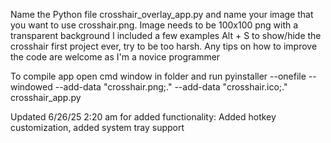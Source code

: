Name the Python file crosshair_overlay_app.py and name your image that you want to use crosshair.png. Image needs to be 100x100 png with a transparent background I included a few examples
Alt + S to show/hide the crosshair
first project ever, try to be too harsh. Any tips on how to improve the code are welcome as I'm a novice programmer

To compile app open cmd window in folder and run pyinstaller --onefile --windowed --add-data "crosshair.png;." --add-data "crosshair.ico;." crosshair_app.py

Updated 6/26/25 2:20 am for added functionality: Added hotkey customization, added system tray support
